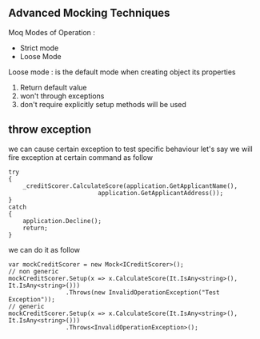  Advanced Mocking Techniques
----------------------------
Moq Modes of Operation :
- Strict mode
- Loose Mode

Loose mode : is the default mode when creating object its properties
1. Return default value
1. won't through exceptions
1. don't require explicitly setup methods will be used

throw exception 
----------------
we can cause certain exception to test specific behaviour let's say we will fire exception at certain command as follow 

    try
    {
        _creditScorer.CalculateScore(application.GetApplicantName(),
                             application.GetApplicantAddress());
    }
    catch
    {
        application.Decline();
        return;
    }

we can do it as follow

    var mockCreditScorer = new Mock<ICreditScorer>();
    // non generic
    mockCreditScorer.Setup(x => x.CalculateScore(It.IsAny<string>(), It.IsAny<string>()))
    				.Throws(new InvalidOperationException("Test Exception"));
    // generic
    mockCreditScorer.Setup(x => x.CalculateScore(It.IsAny<string>(), It.IsAny<string>()))
    				.Throws<InvalidOperationException>();
